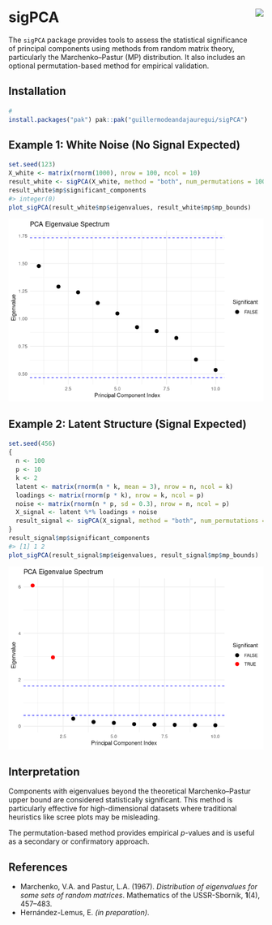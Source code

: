 
<!-- README.md is generated from README.Rmd. Please edit that file -->

# sigPCA <img src="man/figures/logo.png" align="right" height="120" />

The `sigPCA` package provides tools to assess the statistical
significance of principal components using methods from random matrix
theory, particularly the Marchenko–Pastur (MP) distribution. It also
includes an optional permutation-based method for empirical validation.

## Installation

``` r
# 
install.packages("pak") pak::pak("guillermodeandajauregui/sigPCA")
```

## Example 1: White Noise (No Signal Expected)

``` r
set.seed(123)
X_white <- matrix(rnorm(1000), nrow = 100, ncol = 10)
result_white <- sigPCA(X_white, method = "both", num_permutations = 100)
result_white$mp$significant_components
#> integer(0)
plot_sigPCA(result_white$mp$eigenvalues, result_white$mp$mp_bounds)
```

![](README_files/figure-gfm/white-noise-1.png)<!-- -->

## Example 2: Latent Structure (Signal Expected)

``` r
set.seed(456)
{
  n <- 100
  p <- 10
  k <- 2
  latent <- matrix(rnorm(n * k, mean = 3), nrow = n, ncol = k)
  loadings <- matrix(rnorm(p * k), nrow = k, ncol = p)
  noise <- matrix(rnorm(n * p, sd = 0.3), nrow = n, ncol = p)
  X_signal <- latent %*% loadings + noise
  result_signal <- sigPCA(X_signal, method = "both", num_permutations = 100)
}
result_signal$mp$significant_components
#> [1] 1 2
plot_sigPCA(result_signal$mp$eigenvalues, result_signal$mp$mp_bounds)
```

![](README_files/figure-gfm/latent-signal-1.png)<!-- -->

## Interpretation

Components with eigenvalues beyond the theoretical Marchenko–Pastur
upper bound are considered statistically significant. This method is
particularly effective for high-dimensional datasets where traditional
heuristics like scree plots may be misleading.

The permutation-based method provides empirical *p*-values and is useful
as a secondary or confirmatory approach.

## References

- Marchenko, V.A. and Pastur, L.A. (1967). *Distribution of eigenvalues
  for some sets of random matrices*. Mathematics of the USSR-Sbornik,
  **1**(4), 457–483.
- Hernández-Lemus, E. *(in preparation)*.
